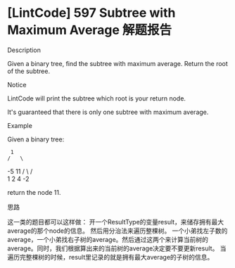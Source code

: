 # [LintCode] 597 Subtree with Maximum Average 解题报告

Description

Given a binary tree, find the subtree with maximum average. Return the root of the subtree.

Notice

LintCode will print the subtree which root is your return node.

It's guaranteed that there is only one subtree with maximum average.


Example

Given a binary tree:

     1
    /   \
 -5     11
 / \     /  \
1   2 4    -2

return the node 11.

思路

这一类的题目都可以这样做：
开一个ResultType的变量result，来储存拥有最大average的那个node的信息。
然后用分治法来遍历整棵树。
一个小弟找左子数的average，一个小弟找右子树的average。然后通过这两个来计算当前树的average。同时，我们根据算出来的当前树的average决定要不要更新result。
当遍历完整棵树的时候，result里记录的就是拥有最大average的子树的信息。

